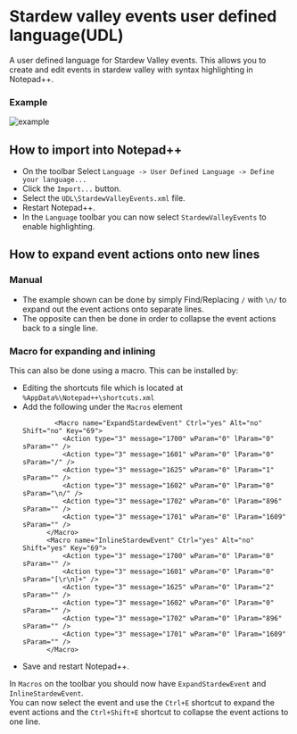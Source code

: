 # Stardew valley events user defined language(UDL)
A user defined language for Stardew Valley events. This allows you to create and edit events in stardew valley with syntax highlighting in Notepad++.

### Example
![example](https://github.com/user-attachments/assets/606d2428-3525-4c55-9997-d0bb7a72afab)

## How to import into Notepad++

- On the toolbar Select `Language -> User Defined Language -> Define your language...`
- Click the `Import...` button.
- Select the `UDL\StardewValleyEvents.xml` file.
- Restart Notepad++.
- In the `Language` toolbar you can now select `StardewValleyEvents` to enable highlighting.

## How to expand event actions onto new lines
### Manual
- The example shown can be done by simply Find/Replacing `/` with `\n/` to expand out the event actions onto separate lines.
- The opposite can then be done in order to collapse the event actions back to a single line.

### Macro for expanding and inlining
This can also be done using a macro. This can be installed by:
- Editing the shortcuts file which is located at `%AppData%\Notepad++\shortcuts.xml`
- Add the following under the `Macros` element
  ```
          <Macro name="ExpandStardewEvent" Ctrl="yes" Alt="no" Shift="no" Key="69">
            <Action type="3" message="1700" wParam="0" lParam="0" sParam="" />
            <Action type="3" message="1601" wParam="0" lParam="0" sParam="/" />
            <Action type="3" message="1625" wParam="0" lParam="1" sParam="" />
            <Action type="3" message="1602" wParam="0" lParam="0" sParam="\n/" />
            <Action type="3" message="1702" wParam="0" lParam="896" sParam="" />
            <Action type="3" message="1701" wParam="0" lParam="1609" sParam="" />
        </Macro>
        <Macro name="InlineStardewEvent" Ctrl="yes" Alt="no" Shift="yes" Key="69">
            <Action type="3" message="1700" wParam="0" lParam="0" sParam="" />
            <Action type="3" message="1601" wParam="0" lParam="0" sParam="[\r\n]+" />
            <Action type="3" message="1625" wParam="0" lParam="2" sParam="" />
            <Action type="3" message="1602" wParam="0" lParam="0" sParam="" />
            <Action type="3" message="1702" wParam="0" lParam="896" sParam="" />
            <Action type="3" message="1701" wParam="0" lParam="1609" sParam="" />
        </Macro>
  ```
- Save and restart Notepad++.
  
In `Macros` on the toolbar you should now have `ExpandStardewEvent` and `InlineStardewEvent`. \
You can now select the event and use the `Ctrl+E` shortcut to expand the event actions and the `Ctrl+Shift+E` shortcut to collapse the event actions to one line.
